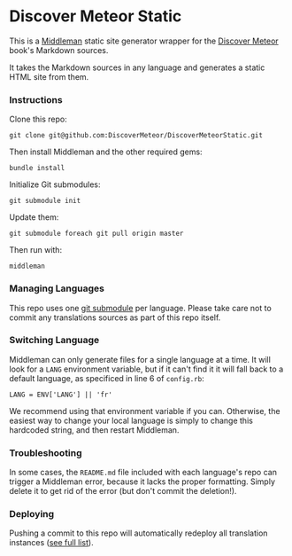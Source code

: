# Discover Meteor Static

This is a [Middleman](http://middlemanapp.com) static site generator wrapper for the [Discover Meteor](https://www.discovermeteor.com) book's Markdown sources. 

It takes the Markdown sources in any language and generates a static HTML site from them.

### Instructions

Clone this repo:

`git clone git@github.com:DiscoverMeteor/DiscoverMeteorStatic.git`

Then install Middleman and the other required gems:

`bundle install`

Initialize Git submodules:

`git submodule init`

Update them:

`git submodule foreach git pull origin master`

Then run with:

`middleman`

### Managing Languages

This repo uses one [git submodule](http://git-scm.com/book/en/Git-Tools-Submodules) per language. Please take care not to commit any translations sources as part of this repo itself.

### Switching Language

Middleman can only generate files for a single language at a time. It will look for a `LANG` environment variable, but if it can't find it it will fall back to a default language, as specificed in line 6 of `config.rb`:

`LANG = ENV['LANG'] || 'fr'`

We recommend using that environment variable if you can. Otherwise, the easiest way to change your local language is simply to change this hardcoded string, and then restart Middleman. 

### Troubleshooting

In some cases, the `README.md` file included with each language's repo can trigger a Middleman error, because it lacks the proper formatting. Simply delete it to get rid of the error (but don't commit the deletion!).

### Deploying

Pushing a commit to this repo will automatically redeploy all translation instances ([see full list](https://www.discovermeteor.com/translations)).
